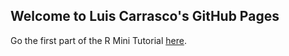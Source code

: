 ## Welcome to Luis Carrasco's GitHub Pages

Go the first part of the R Mini Tutorial [here](https://luiscartor.github.io/RMT_part1).

